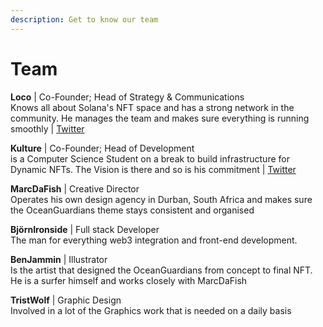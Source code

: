 ```yaml
---
description: Get to know our team
---
```


# Team

**Loco** | Co-Founder; Head of Strategy & Communications\
Knows all about Solana's NFT space and has a strong network in the community. He manages the team and makes sure everything is running smoothly | [Twitter](https://twitter.com/locotmc)

**Kulture** | Co-Founder; Head of Development\
is a Computer Science Student on a break to build infrastructure for Dynamic NFTs. The Vision is there and so is his commitment | [Twitter](https://twitter.com/KultureElectric)

**MarcDaFish** | Creative Director\
Operates his own design agency in Durban, South Africa and makes sure the OceanGuardians theme stays consistent and organised

**BjörnIronside** | Full stack Developer\
The man for everything web3 integration and front-end development.

**BenJammin** | Illustrator\
Is the artist that designed the OceanGuardians from concept to final NFT. He is a surfer himself and works closely with MarcDaFish

**TristWolf** | Graphic Design\
Involved in a lot of the Graphics work that is needed on a daily basis
